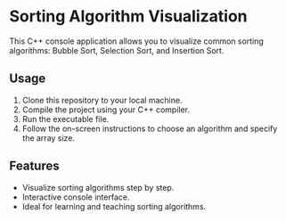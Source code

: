 # Sorting Algorithm Visualization

This C++ console application allows you to visualize common sorting algorithms: Bubble Sort, Selection Sort, and Insertion Sort.

## Usage

1. Clone this repository to your local machine.
2. Compile the project using your C++ compiler.
3. Run the executable file.
4. Follow the on-screen instructions to choose an algorithm and specify the array size.

## Features

- Visualize sorting algorithms step by step.
- Interactive console interface.
- Ideal for learning and teaching sorting algorithms.
